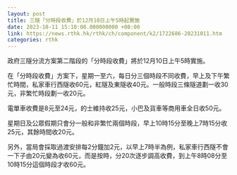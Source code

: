 ```yaml
---
layout: post
title: 三隧「分時段收費」於12月10日上午5時起實施
date: 2023-10-11 15:10:08.000000000 +08:00
link: https://news.rthk.hk/rthk/ch/component/k2/1722686-20231011.htm
categories: rthk
---
```


政府三隧分流方案第二階段的「分時段收費」將於12月10日上午5時實施。

在「分時段收費」方案下，星期一至六，每日分三個時段不同收費，早上及下午繁忙時間，私家車行西隧收60元，紅隧及東隧收40元。一般時段三條隧道劃一收30元，非繁忙時段劃一收20元。

電單車收費是8元至24元，的士維持收25元，小巴及貨車等商用車全日收50元。

星期日及公眾假期只會分一般和非繁忙兩個時段，早上10時15分至晚上7時15分收25元，其餘時間收20元。

另外，當局會採取過渡安排每2分鐘加2元，以早上7時半為例，私家車行西隧不會一下子由20元變為收60元，而是按時，分20次逐步調高收費，到上午8時08分至10時15分這個時段才收60元。
